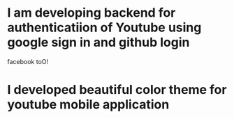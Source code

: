 # I am developing backend for authenticatiion of Youtube using google sign in and github login
facebook toO!
# I developed beautiful color theme for youtube mobile application
